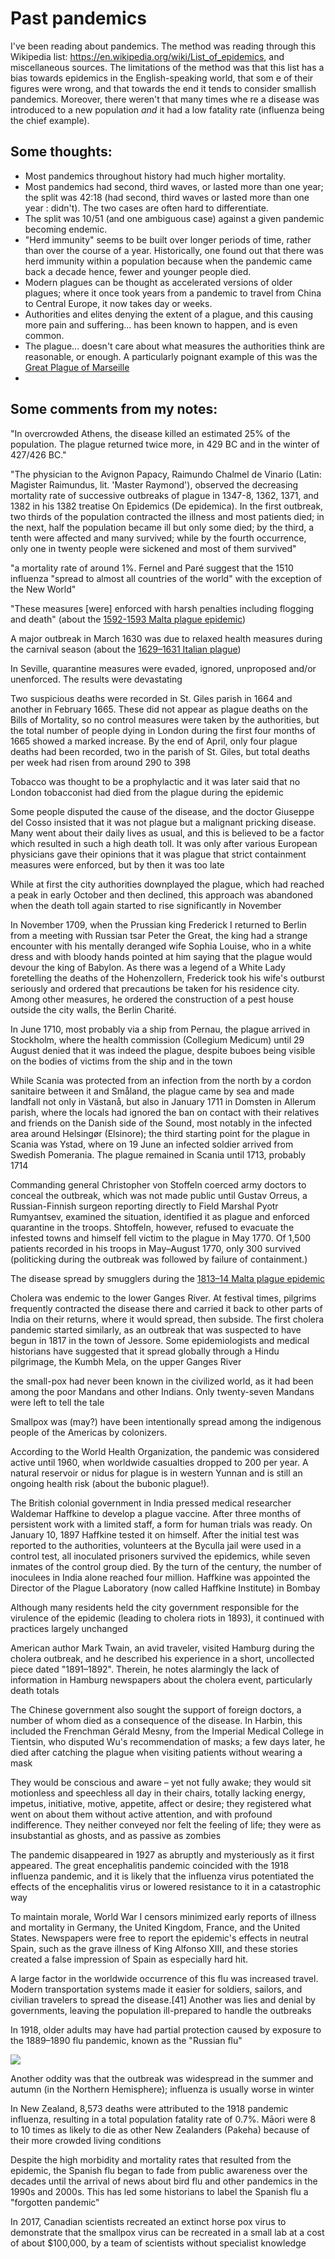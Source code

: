 # Past pandemics

I've been reading about pandemics. The method was reading through this Wikipedia list: https://en.wikipedia.org/wiki/List_of_epidemics, and miscellaneous sources. The limitations of the method was that this list has a bias towards epidemics in the English-speaking world, that som
e of their figures were wrong, and that towards the end it tends to consider smallish pandemics. Moreover, there weren't that many times whe
re a disease was introduced to a new population *and* it had a low fatality rate (influenza being the chief example).

## Some thoughts: 
- Most pandemics throughout history had much higher mortality.
- Most pandemics had second, third waves, or lasted more than one year; the split was 42:18 (had second, third waves or lasted more than one year : didn't). The two cases are often hard to differentiate.
- The split was 10/51 (and one ambiguous case) against a given pandemic becoming endemic. 
- "Herd immunity" seems to be built over longer periods of time, rather than over the course of a year. Historically, one found out that there was herd immunity within a population because when the pandemic came back a decade hence, fewer and younger people died.
- Modern plagues can be thought as accelerated versions of older plagues; where it once took years from a pandemic to travel from China to Central Europe, it now takes day or weeks.
- Authorities and elites denying the extent of a plague, and this causing more pain and suffering... has been known to happen, and is even common.
- The plague... doesn't care about what measures the authorities think are reasonable, or enough. A particularly poignant example of this was the [Great Plague of Marseille](https://en.wikipedia.org/wiki/Great_Plague_of_Marseille)
- 

## Some comments from my notes:

"In overcrowded Athens, the disease killed an estimated 25% of the population. The plague returned twice more, in 429 BC and in the winter of 427/426 BC."

"The physician to the Avignon Papacy, Raimundo Chalmel de Vinario (Latin: Magister Raimundus, lit. 'Master Raymond'), observed the decreasing mortality rate of successive outbreaks of plague in 1347-8, 1362, 1371, and 1382 in his 1382 treatise On Epidemics (De epidemica). In the first outbreak, two thirds of the population contracted the illness and most patients died; in the next, half the population became ill but only some died; by the third, a tenth were affected and many survived; while by the fourth occurrence, only one in twenty people were sickened and most of them survived"

"a mortality rate of around 1%. Fernel and Paré suggest that the 1510 influenza "spread to almost all countries of the world" with the exception of the New World"

"These measures [were] enforced with harsh penalties including flogging and death" (about the [1592-1593 Malta plague epidemic](https://en.wikipedia.org/wiki/1592%E2%80%931593_Malta_plague_epidemic))


A major outbreak in March 1630 was due to relaxed health measures during the carnival season (about the [1629–1631 Italian plague](https://en.wikipedia.org/wiki/1629%E2%80%931631_Italian_plague))

In Seville, quarantine measures were evaded, ignored, unproposed and/or unenforced. The results were devastating

Two suspicious deaths were recorded in St. Giles parish in 1664 and another in February 1665. These did not appear as plague deaths on the Bills of Mortality, so no control measures were taken by the authorities, but the total number of people dying in London during the first four months of 1665 showed a marked increase. By the end of April, only four plague deaths had been recorded, two in the parish of St. Giles, but total deaths per week had risen from around 290 to 398

Tobacco was thought to be a prophylactic and it was later said that no London tobacconist had died from the plague during the epidemic

Some people disputed the cause of the disease, and the doctor Giuseppe del Cosso insisted that it was not plague but a malignant pricking disease. Many went about their daily lives as usual, and this is believed to be a factor which resulted in such a high death toll. It was only after various European physicians gave their opinions that it was plague that strict containment measures were enforced, but by then it was too late

While at first the city authorities downplayed the plague, which had reached a peak in early October and then declined, this approach was abandoned when the death toll again started to rise significantly in November

In November 1709, when the Prussian king Frederick I returned to Berlin from a meeting with Russian tsar Peter the Great, the king had a strange encounter with his mentally deranged wife Sophia Louise, who in a white dress and with bloody hands pointed at him saying that the plague would devour the king of Babylon. As there was a legend of a White Lady foretelling the deaths of the Hohenzollern, Frederick took his wife's outburst seriously and ordered that precautions be taken for his residence city. Among other measures, he ordered the construction of a pest house outside the city walls, the Berlin Charité.

In June 1710, most probably via a ship from Pernau, the plague arrived in Stockholm, where the health commission (Collegium Medicum) until 29 August denied that it was indeed the plague, despite buboes being visible on the bodies of victims from the ship and in the town

While Scania was protected from an infection from the north by a cordon sanitaire between it and Småland, the plague came by sea and made landfall not only in Västanå, but also in January 1711 in Domsten in Allerum parish, where the locals had ignored the ban on contact with their relatives and friends on the Danish side of the Sound, most notably in the infected area around Helsingør (Elsinore); the third starting point for the plague in Scania was Ystad, where on 19 June an infected soldier arrived from Swedish Pomerania. The plague remained in Scania until 1713, probably 1714

Commanding general Christopher von Stoffeln coerced army doctors to conceal the outbreak, which was not made public until Gustav Orreus, a Russian-Finnish surgeon reporting directly to Field Marshal Pyotr Rumyantsev, examined the situation, identified it as plague and enforced quarantine in the troops. Shtoffeln, however, refused to evacuate the infested towns and himself fell victim to the plague in May 1770. Of 1,500 patients recorded in his troops in May–August 1770, only 300 survived (politicking during the outbreak was followed by failure of containment.)

The disease spread by smugglers during the [1813–14 Malta plague epidemic](https://en.wikipedia.org/wiki/1813%E2%80%931814_Malta_plague_epidemic)

Cholera was endemic to the lower Ganges River. At festival times, pilgrims frequently contracted the disease there and carried it back to other parts of India on their returns, where it would spread, then subside. The first cholera pandemic started similarly, as an outbreak that was suspected to have begun in 1817 in the town of Jessore. Some epidemiologists and medical historians have suggested that it spread globally through a Hindu pilgrimage, the Kumbh Mela, on the upper Ganges River

the small-pox had never been known in the civilized world, as it had been among the poor Mandans and other Indians. Only twenty-seven Mandans were left to tell the tale

Smallpox was (may?) have been intentionally spread among the indigenous people of the Americas by colonizers.

According to the World Health Organization, the pandemic was considered active until 1960, when worldwide casualties dropped to 200 per year. A natural reservoir or nidus for plague is in western Yunnan and is still an ongoing health risk (about the bubonic plague!). 

The British colonial government in India pressed medical researcher Waldemar Haffkine to develop a plague vaccine. After three months of persistent work with a limited staff, a form for human trials was ready. On January 10, 1897 Haffkine tested it on himself. After the initial test was reported to the authorities, volunteers at the Byculla jail were used in a control test, all inoculated prisoners survived the epidemics, while seven inmates of the control group died. By the turn of the century, the number of inoculees in India alone reached four million. Haffkine was appointed the Director of the Plague Laboratory (now called Haffkine Institute) in Bombay

Although many residents held the city government responsible for the virulence of the epidemic (leading to cholera riots in 1893), it continued with practices largely unchanged

American author Mark Twain, an avid traveler, visited Hamburg during the cholera outbreak, and he described his experience in a short, uncollected piece dated "1891–1892". Therein, he notes alarmingly the lack of information in Hamburg newspapers about the cholera event, particularly death totals

The Chinese government also sought the support of foreign doctors, a number of whom died as a consequence of the disease. In Harbin, this included the Frenchman Gérald Mesny, from the Imperial Medical College in Tientsin, who disputed Wu's recommendation of masks; a few days later, he died after catching the plague when visiting patients without wearing a mask

They would be conscious and aware – yet not fully awake; they would sit motionless and speechless all day in their chairs, totally lacking energy, impetus, initiative, motive, appetite, affect or desire; they registered what went on about them without active attention, and with profound indifference. They neither conveyed nor felt the feeling of life; they were as insubstantial as ghosts, and as passive as zombies

The pandemic disappeared in 1927 as abruptly and mysteriously as it first appeared. The great encephalitis pandemic coincided with the 1918 influenza pandemic, and it is likely that the influenza virus potentiated the effects of the encephalitis virus or lowered resistance to it in a catastrophic way

To maintain morale, World War I censors minimized early reports of illness and mortality in Germany, the United Kingdom, France, and the United States. Newspapers were free to report the epidemic's effects in neutral Spain, such as the grave illness of King Alfonso XIII, and these stories created a false impression of Spain as especially hard hit.

A large factor in the worldwide occurrence of this flu was increased travel. Modern transportation systems made it easier for soldiers, sailors, and civilian travelers to spread the disease.[41] Another was lies and denial by governments, leaving the population ill-prepared to handle the outbreaks

In 1918, older adults may have had partial protection caused by exposure to the 1889–1890 flu pandemic, known as the "Russian flu"

![](https://en.wikipedia.org/wiki/File:1918_spanish_flu_waves.gif)

Another oddity was that the outbreak was widespread in the summer and autumn (in the Northern Hemisphere); influenza is usually worse in winter

In New Zealand, 8,573 deaths were attributed to the 1918 pandemic influenza, resulting in a total population fatality rate of 0.7%. Māori were 8 to 10 times as likely to die as other New Zealanders (Pakeha) because of their more crowded living conditions

Despite the high morbidity and mortality rates that resulted from the epidemic, the Spanish flu began to fade from public awareness over the decades until the arrival of news about bird flu and other pandemics in the 1990s and 2000s. This has led some historians to label the Spanish flu a "forgotten pandemic"

In 2017, Canadian scientists recreated an extinct horse pox virus to demonstrate that the smallpox virus can be recreated in a small lab at a cost of about $100,000, by a team of scientists without specialist knowledge



